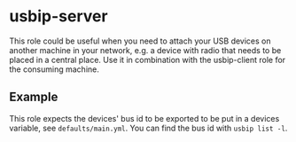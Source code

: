 # usbip-server

This role could be useful when you need to attach your USB devices on another machine in your network, e.g. a device with radio that needs to be placed in a central place.
Use it in combination with the usbip-client role for the consuming machine.

## Example

This role expects the devices' bus id to be exported to be put in a devices variable, see `defaults/main.yml`.
You can find the bus id with `usbip list -l`.
